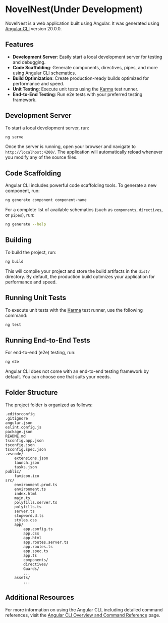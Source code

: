 # NovelNest(Under Development)

NovelNest is a web application built using Angular. It was generated using [Angular CLI](https://github.com/angular/angular-cli) version 20.0.0.

## Features

- **Development Server**: Easily start a local development server for testing and debugging.
- **Code Scaffolding**: Generate components, directives, pipes, and more using Angular CLI schematics.
- **Build Optimization**: Create production-ready builds optimized for performance and speed.
- **Unit Testing**: Execute unit tests using the [Karma](https://karma-runner.github.io) test runner.
- **End-to-End Testing**: Run e2e tests with your preferred testing framework.

## Development Server

To start a local development server, run:

```bash
ng serve
```

Once the server is running, open your browser and navigate to `http://localhost:4200/`. The application will automatically reload whenever you modify any of the source files.

## Code Scaffolding

Angular CLI includes powerful code scaffolding tools. To generate a new component, run:

```bash
ng generate component component-name
```

For a complete list of available schematics (such as `components`, `directives`, or `pipes`), run:

```bash
ng generate --help
```

## Building

To build the project, run:

```bash
ng build
```

This will compile your project and store the build artifacts in the `dist/` directory. By default, the production build optimizes your application for performance and speed.

## Running Unit Tests

To execute unit tests with the [Karma](https://karma-runner.github.io) test runner, use the following command:

```bash
ng test
```

## Running End-to-End Tests

For end-to-end (e2e) testing, run:

```bash
ng e2e
```

Angular CLI does not come with an end-to-end testing framework by default. You can choose one that suits your needs.

## Folder Structure

The project folder is organized as follows:

```
.editorconfig
.gitignore
angular.json
eslint.config.js
package.json
README.md
tsconfig.app.json
tsconfig.json
tsconfig.spec.json
.vscode/
    extensions.json
    launch.json
    tasks.json
public/
    favicon.ico
src/
    environment.prod.ts
    environment.ts
    index.html
    main.ts
    polyfills.server.ts
    polyfills.ts
    server.ts
    stopword.d.ts
    styles.css
    app/
        app.config.ts
        app.css
        app.html
        app.routes.server.ts
        app.routes.ts
        app.spec.ts
        app.ts
        components/
        directives/
        Guards/
        ...
    assets/
        ...
```

## Additional Resources

For more information on using the Angular CLI, including detailed command references, visit the [Angular CLI Overview and Command Reference](https://angular.dev/tools/cli) page.
